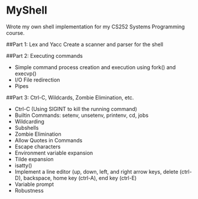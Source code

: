 # MyShell
Wrote my own shell implementation for my CS252 Systems Programming course. 

##Part 1: Lex and Yacc
Create a scanner and parser for the shell

##Part 2: Executing commands
 - Simple command process creation and execution using fork() and execvp()
 - I/O File redirection
 - Pipes

##Part 3: Ctrl-C, Wildcards, Zombie Elimination, etc.
 - Ctrl-C (Using SIGINT to kill the running command)
 - Builtin Commands: setenv, unsetenv, printenv, cd, jobs
 - Wildcarding
 - Subshells
 - Zombie Elimination
 - Allow Quotes in Commands
 - Escape characters
 - Environment variable expansion
 - Tilde expansion
 - isatty()
 - Implement a line editor (up, down, left, and right arrow keys, delete (ctrl-D), backspace, home key (ctrl-A), end key (ctrl-E)
 - Variable prompt
 - Robustness
